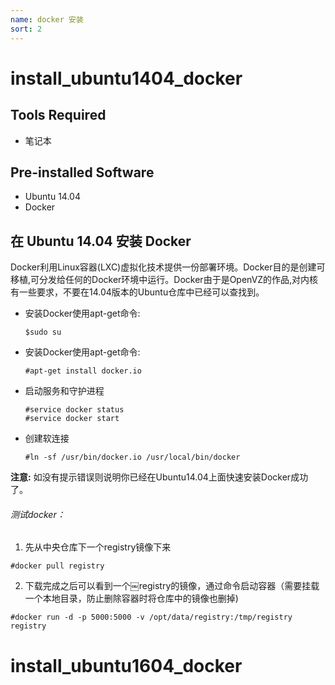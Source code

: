```yaml
---
name: docker 安装
sort: 2
---
```


# install_ubuntu1404_docker


## Tools Required
* 笔记本

## Pre-installed Software
* Ubuntu 14.04
* Docker

## 在 Ubuntu 14.04 安装 Docker

Docker利用Linux容器(LXC)虚拟化技术提供一份部署环境。Docker目的是创建可移植,可分发给任何的Docker环境中运行。Docker由于是OpenVZ的作品,对内核有一些要求，不要在14.04版本的Ubuntu仓库中已经可以查找到。

* 安装Docker使用apt-get命令:

  ```
  $sudo su
  ```

* 安装Docker使用apt-get命令:

  ```
  #apt-get install docker.io
  ```

* 启动服务和守护进程

  ```
  #service docker status
  #service docker start
  ```

* 创建软连接

  ```
  #ln -sf /usr/bin/docker.io /usr/local/bin/docker
  ```

**注意:** 如没有提示错误则说明你已经在Ubuntu14.04上面快速安装Docker成功了。

###### 测试docker：

1. 先从中央仓库下一个registry镜像下来

 ```
 #docker pull registry
 ```

2. 下载完成之后可以看到一个￼registry的镜像，通过命令启动容器（需要挂载一个本地目录，防止删除容器时将仓库中的镜像也删掉)

  ```
  #docker run -d -p 5000:5000 -v /opt/data/registry:/tmp/registry registry
  ```


# install_ubuntu1604_docker
